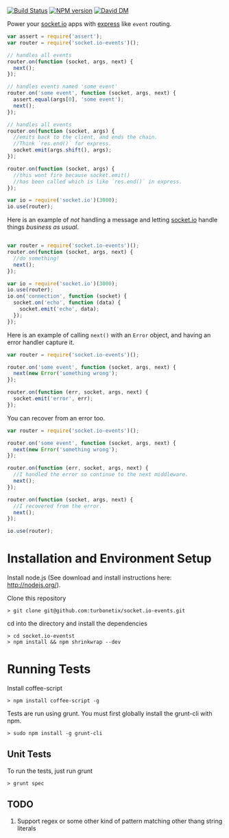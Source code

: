 [![Build Status](https://travis-ci.org/turbonetix/socket.io-events.svg?branch=master)](https://travis-ci.org/turbonetix/socket.io-events)
[![NPM version](https://badge.fury.io/js/socket.io-events.svg)](http://badge.fury.io/js/socket.io-events)
[![David DM](https://david-dm.org/turbonetix/socket.io-events.png)](https://david-dm.org/turbonetix/socket.io-events.png)

Power your [socket.io](https://github.com/Automattic/socket.io "socket.io") apps with [express](https://github.com/visionmedia/express "express") like `event` routing.

```javascript
var assert = require('assert');
var router = require('socket.io-events')();

// handles all events
router.on(function (socket, args, next) {
  next();
});

// handles events named 'some event'
router.on('some event', function (socket, args, next) {
  assert.equal(args[0], 'some event');
  next();
});

// handles all events
router.on(function (socket, args) {
  //emits back to the client, and ends the chain.  
  //Think `res.end()` for express.
  socket.emit(args.shift(), args);
});

router.on(function (socket, args) {
  //this wont fire because socket.emit() 
  //has been called which is like `res.end()` in express.
});

var io = require('socket.io')(3000);
io.use(router);
```

Here is an example of *not* handling a message and letting [socket.io](https://github.com/Automattic/socket.io "socket.io")
handle things *business as usual*.

```javascript

var router = require('socket.io-events')();
router.on(function (socket, args, next) {
  //do something!
  next();
});

var io = require('socket.io')(3000);
io.use(router);
io.on('connection', function (socket) {
  socket.on('echo', function (data) {
    socket.emit('echo', data);  
  });
});
```

Here is an example of calling `next()` with an `Error` object, and having an error handler capture it.

```javascript
var router = require('socket.io-events')();

router.on('some event', function (socket, args, next) {
  next(new Error('something wrong');
});

router.on(function (err, socket, args, next) {
  socket.emit('error', err);
});
```

You can recover from an error too.

```javascript
var router = require('socket.io-events')();

router.on('some event', function (socket, args, next) {
  next(new Error('something wrong');
});

router.on(function (err, socket, args, next) {
  //I handled the error so continue to the next middleware.
  next();
});

router.on(function (socket, args, next) {
  //I recovered from the error.
  next();
});

io.use(router);
```

# Installation and Environment Setup

Install node.js (See download and install instructions here: http://nodejs.org/).

Clone this repository

    > git clone git@github.com:turbonetix/socket.io-events.git

cd into the directory and install the dependencies

    > cd socket.io-eventst
    > npm install && npm shrinkwrap --dev

# Running Tests

Install coffee-script

    > npm install coffee-script -g

Tests are run using grunt.  You must first globally install the grunt-cli with npm.

    > sudo npm install -g grunt-cli

## Unit Tests

To run the tests, just run grunt

    > grunt spec

## TODO

1) Support regex or some other kind of pattern matching other thang string literals
